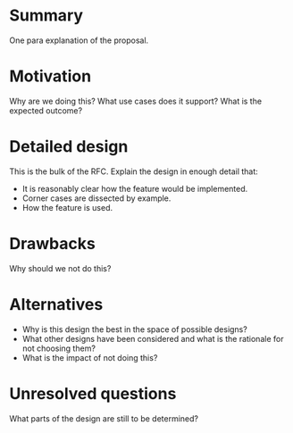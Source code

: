 <!-- 80 characters per line is preferred -->

# Summary

One para explanation of the proposal.

# Motivation

Why are we doing this? What use cases does it support? What is the expected
outcome?

# Detailed design

This is the bulk of the RFC. Explain the design in enough detail that:

- It is reasonably clear how the feature would be implemented.
- Corner cases are dissected by example.
- How the feature is used.

# Drawbacks

Why should we not do this?

# Alternatives

- Why is this design the best in the space of possible designs?
- What other designs have been considered and what is the rationale for not
  choosing them?
- What is the impact of not doing this?

# Unresolved questions

What parts of the design are still to be determined?

